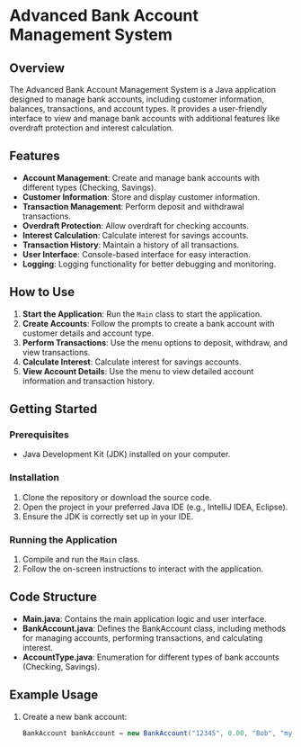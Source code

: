# Advanced Bank Account Management System

## Overview

The Advanced Bank Account Management System is a Java application designed to manage bank accounts, including customer information, balances, transactions, and account types. It provides a user-friendly interface to view and manage bank accounts with additional features like overdraft protection and interest calculation.

## Features

- **Account Management**: Create and manage bank accounts with different types (Checking, Savings).
- **Customer Information**: Store and display customer information.
- **Transaction Management**: Perform deposit and withdrawal transactions.
- **Overdraft Protection**: Allow overdraft for checking accounts.
- **Interest Calculation**: Calculate interest for savings accounts.
- **Transaction History**: Maintain a history of all transactions.
- **User Interface**: Console-based interface for easy interaction.
- **Logging**: Logging functionality for better debugging and monitoring.

## How to Use

1. **Start the Application**: Run the `Main` class to start the application.
2. **Create Accounts**: Follow the prompts to create a bank account with customer details and account type.
3. **Perform Transactions**: Use the menu options to deposit, withdraw, and view transactions.
4. **Calculate Interest**: Calculate interest for savings accounts.
5. **View Account Details**: Use the menu to view detailed account information and transaction history.

## Getting Started

### Prerequisites

- Java Development Kit (JDK) installed on your computer.

### Installation

1. Clone the repository or download the source code.
2. Open the project in your preferred Java IDE (e.g., IntelliJ IDEA, Eclipse).
3. Ensure the JDK is correctly set up in your IDE.

### Running the Application

1. Compile and run the `Main` class.
2. Follow the on-screen instructions to interact with the application.

## Code Structure

- **Main.java**: Contains the main application logic and user interface.
- **BankAccount.java**: Defines the BankAccount class, including methods for managing accounts, performing transactions, and calculating interest.
- **AccountType.java**: Enumeration for different types of bank accounts (Checking, Savings).

## Example Usage

1. Create a new bank account:
   ```java
   BankAccount bankAccount = new BankAccount("12345", 0.00, "Bob", "myemail@gmail.com", "3439984077", AccountType.CHECKING, 500);
